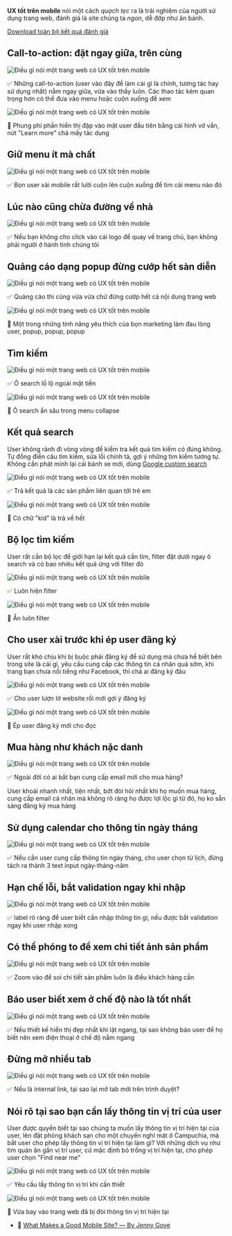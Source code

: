 **UX tốt trên mobile** nói một cách *quạch tẹc* ra là trải nghiệm của người sử dụng trang web, đánh giá là site chúng ta *ngon*, dễ đớp như ăn bánh.


[Download toàn bộ kết quá đánh giá](https://www.thinkwithgoogle.com/marketing-resources/experience-design/speed-is-key-optimize-your-mobile-experience/)

## Call-to-action: đặt ngay giữa, trên cùng

![Điều gì nói một trang web có UX tốt trên mobile](https://developers.google.com/web/fundamentals/design-and-ux/principles/images/hpnav-cta-good.png)

✅ Những call-to-action (user vào đây để làm cái gì là chính, tương tác hay sử dụng nhất) nằm ngay giữa, vừa vào thấy luôn. Các thao tác kém quan trọng hơn có thể đưa vào menu hoặc cuộn xuống để xem


![Điều gì nói một trang web có UX tốt trên mobile](https://developers.google.com/web/fundamentals/design-and-ux/principles/images/hpnav-cta-bad.png)

🤬 Phung phí phần hiển thị đập vào mặt user đầu tiên bằng cái hình vớ vẩn, nút "Learn more" chả mấy tác dụng

## Giữ menu ít mà chất

![Điều gì nói một trang web có UX tốt trên mobile](https://developers.google.com/web/fundamentals/design-and-ux/principles/images/hpnav-menus-good.png)

✅ Bọn user xài mobile rất lười cuộn lên cuộn xuống để tìm cái menu nào đó

## Lúc nào cũng chừa đường về nhà

![Điều gì nói một trang web có UX tốt trên mobile](https://developers.google.com/web/fundamentals/design-and-ux/principles/images/hpnav-hp-good.png)

✅ Nếu bạn không cho click vào cái logo để quay về trang chủ, bạn không phải người ở hành tinh chúng tôi

## Quảng cáo dạng popup đừng cướp hết sàn diễn

![Điều gì nói một trang web có UX tốt trên mobile](https://developers.google.com/web/fundamentals/design-and-ux/principles/images/hpnav-promo-good.png)

✅ Quảng cáo thì cũng vừa vừa chứ đừng cướp hết cả nội dung trang web

![Điều gì nói một trang web có UX tốt trên mobile](https://developers.google.com/web/fundamentals/design-and-ux/principles/images/hpnav-promo-bad.png)

🤬 Một trong những tính năng yêu thích của bọn marketing làm đau lòng user, popup, popup, popup

## Tìm kiếm


![Điều gì nói một trang web có UX tốt trên mobile](https://developers.google.com/web/fundamentals/design-and-ux/principles/images/ss-search-good.jpg)

✅ Ô search lồ lộ ngoài mặt tiền

![Điều gì nói một trang web có UX tốt trên mobile](https://developers.google.com/web/fundamentals/design-and-ux/principles/images/ss-search-bad.jpg)

🤬 Ô search ẩn sâu trong menu collapse

## Kết quả search

User không rảnh đi vòng vòng để kiểm tra kết quả tìm kiếm có đúng không. Tự đồng điền câu tìm kiếm, sửa lỗi chính tả, gợi ý những tìm kiếm tương tự. Không cần phát minh lại cái bánh xe mới, dùng [Google custom search](https://cse.google.com/cse/)

![Điều gì nói một trang web có UX tốt trên mobile](https://developers.google.com/web/fundamentals/design-and-ux/principles/images/ss-relevant-good.png)

✅ Trả kết quả là các sản phẩm liên quan tới trẻ em

![Điều gì nói một trang web có UX tốt trên mobile](https://developers.google.com/web/fundamentals/design-and-ux/principles/images/ss-relevant-bad.png)

🤬 Có chữ "kid" là trả về hết

## Bộ lọc tìm kiếm

User rất cần bộ lọc để giới hạn lại kết quả cần tìm, filter đặt dưới ngay ô search và có bao nhiêu kết quả ứng với filter đó

![Điều gì nói một trang web có UX tốt trên mobile](https://developers.google.com/web/fundamentals/design-and-ux/principles/images/ss-filters-good.jpg)

✅ Luôn hiện filter

![Điều gì nói một trang web có UX tốt trên mobile](https://developers.google.com/web/fundamentals/design-and-ux/principles/images/ss-filters-bad.jpg)

🤬 Ẩn luôn filter


## Cho user xài trước khi ép user đăng ký

User rất khó chịu khi bị buộc phải đăng ký để sử dụng mà chưa hề biết bên trong site là cái gì, yêu cầu cung cấp các thông tin cá nhân quá sớm, khi trang bạn chưa nổi tiếng như Facebook, thì chả ai đăng ký đâu

![Điều gì nói một trang web có UX tốt trên mobile](https://developers.google.com/web/fundamentals/design-and-ux/principles/images/cc-gates-good.png)

✅  Cho user lượn lờ website rồi mới gợi ý đăng ký

![Điều gì nói một trang web có UX tốt trên mobile](https://developers.google.com/web/fundamentals/design-and-ux/principles/images/cc-gates-bad.png)

🤬 Ép user đăng ký mới cho đọc

## Mua hàng như khách nặc danh

![Điều gì nói một trang web có UX tốt trên mobile](https://developers.google.com/web/fundamentals/design-and-ux/principles/images/cc-purchase-guest-good.png)

✅  Ngoài đời có ai bắt bạn cung cấp email mới cho mua hàng?

User khoái nhanh nhất, tiện nhất, bớt đòi hỏi nhất khi họ muốn mua hàng, cung cấp email cá nhân mà không rõ ràng họ được lợi lộc gì từ đó, họ ko sẵn sàng đăng ký mua hàng

## Sử dụng calendar cho thông tin ngày tháng

![Điều gì nói một trang web có UX tốt trên mobile](https://developers.google.com/web/fundamentals/design-and-ux/principles/images/forms-calendar-good.png)

✅ Nếu cần user cung cấp thông tin ngày tháng, cho user chọn từ lịch, đừng tách ra thành 3 text input ngày-tháng-năm

## Hạn chế lỗi, bắt validation ngay khi nhập

![Điều gì nói một trang web có UX tốt trên mobile](https://developers.google.com/web/fundamentals/design-and-ux/principles/images/forms-multipart-good.png)

✅ label rõ ràng để user biết cần nhập thông tin gì, nếu được bắt validation ngay khi user nhập xong

## Có thể phóng to để xem chi tiết ảnh sản phẩm

![Điều gì nói một trang web có UX tốt trên mobile](https://developers.google.com/web/fundamentals/design-and-ux/principles/images/sw-make-images-expandable-good.png)

✅ Zoom vào để soi chi tiết sản phẩm luôn là điều khách hàng cần

## Báo user biết xem ở chế độ nào là tốt nhất

![Điều gì nói một trang web có UX tốt trên mobile](https://developers.google.com/web/fundamentals/design-and-ux/principles/images/us-orientation.jpg)

✅ Nếu thiết kế hiển thị đẹp nhất khi lật ngang, tại sao không báo user để họ biết nên xem điện thoại ở chế độ nằm ngang

## Đừng mở nhiều tab

![Điều gì nói một trang web có UX tốt trên mobile](https://developers.google.com/web/fundamentals/design-and-ux/principles/images/sw-single-browser-good.png)

✅ Nếu là internal link, tại sao lại mở tab mới trên trình duyệt?

## Nói rõ tại sao bạn cần lấy thông tin vị trí của user

User được quyền biết tại sao chúng ta muốn lấy thông tin vị trí hiện tại của user, lên đặt phòng khách sạn cho một chuyến nghỉ mát ở Campuchia, mà bắt user cho phép lấy thông tin vị trí hiện tại làm gì? Với những dịch vụ như tìm quán ăn gần vị trí user, cứ mặc định bỏ trống vị trí hiện tại, cho phép user chọn "Find near me"

![Điều gì nói một trang web có UX tốt trên mobile](https://developers.google.com/web/fundamentals/design-and-ux/principles/images/sw-navigation-good.png)

✅ Yêu cầu lấy thông tin vị trí khi cần thiết

![Điều gì nói một trang web có UX tốt trên mobile](https://developers.google.com/web/fundamentals/design-and-ux/principles/images/sw-navigation-bad.png)

🤬 Vừa bay vào trang web đã bị đòi thông tin vị trí hiện tại



* 📜 [What Makes a Good Mobile Site? ― By Jenny Gove](https://developers.google.com/web/fundamentals/design-and-ux/principles)
